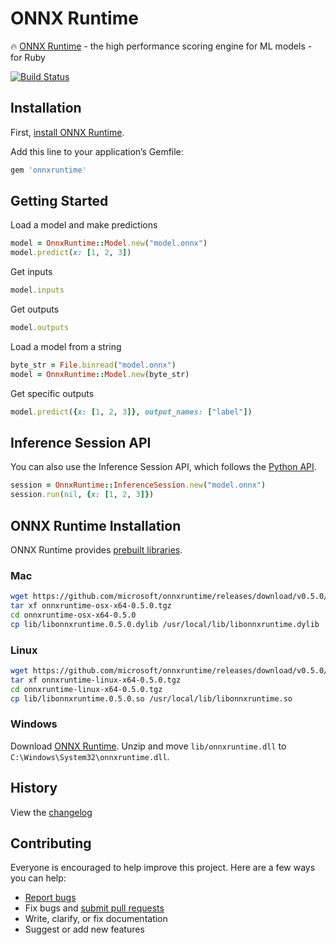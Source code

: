 # ONNX Runtime

:fire: [ONNX Runtime](https://github.com/Microsoft/onnxruntime) - the high performance scoring engine for ML models - for Ruby

[![Build Status](https://travis-ci.org/ankane/onnxruntime.svg?branch=master)](https://travis-ci.org/ankane/onnxruntime)

## Installation

First, [install ONNX Runtime](#onnx-runtime-installation).

Add this line to your application’s Gemfile:

```ruby
gem 'onnxruntime'
```

## Getting Started

Load a model and make predictions

```ruby
model = OnnxRuntime::Model.new("model.onnx")
model.predict(x: [1, 2, 3])
```

Get inputs

```ruby
model.inputs
```

Get outputs

```ruby
model.outputs
```

Load a model from a string

```ruby
byte_str = File.binread("model.onnx")
model = OnnxRuntime::Model.new(byte_str)
```

Get specific outputs

```ruby
model.predict({x: [1, 2, 3]}, output_names: ["label"])
```

## Inference Session API

You can also use the Inference Session API, which follows the [Python API](https://microsoft.github.io/onnxruntime/api_summary.html).

```ruby
session = OnnxRuntime::InferenceSession.new("model.onnx")
session.run(nil, {x: [1, 2, 3]})
```

## ONNX Runtime Installation

ONNX Runtime provides [prebuilt libraries](https://github.com/microsoft/onnxruntime/releases).

### Mac

```sh
wget https://github.com/microsoft/onnxruntime/releases/download/v0.5.0/onnxruntime-osx-x64-0.5.0.tgz
tar xf onnxruntime-osx-x64-0.5.0.tgz
cd onnxruntime-osx-x64-0.5.0
cp lib/libonnxruntime.0.5.0.dylib /usr/local/lib/libonnxruntime.dylib
```

### Linux

```sh
wget https://github.com/microsoft/onnxruntime/releases/download/v0.5.0/onnxruntime-linux-x64-0.5.0.tgz
tar xf onnxruntime-linux-x64-0.5.0.tgz
cd onnxruntime-linux-x64-0.5.0.tgz
cp lib/libonnxruntime.0.5.0.so /usr/local/lib/libonnxruntime.so
```

### Windows

Download [ONNX Runtime](https://github.com/microsoft/onnxruntime/releases/download/v0.5.0/onnxruntime-win-x64-0.5.0.zip). Unzip and move `lib/onnxruntime.dll` to `C:\Windows\System32\onnxruntime.dll`.

## History

View the [changelog](https://github.com/ankane/onnxruntime/blob/master/CHANGELOG.md)

## Contributing

Everyone is encouraged to help improve this project. Here are a few ways you can help:

- [Report bugs](https://github.com/ankane/onnxruntime/issues)
- Fix bugs and [submit pull requests](https://github.com/ankane/onnxruntime/pulls)
- Write, clarify, or fix documentation
- Suggest or add new features
